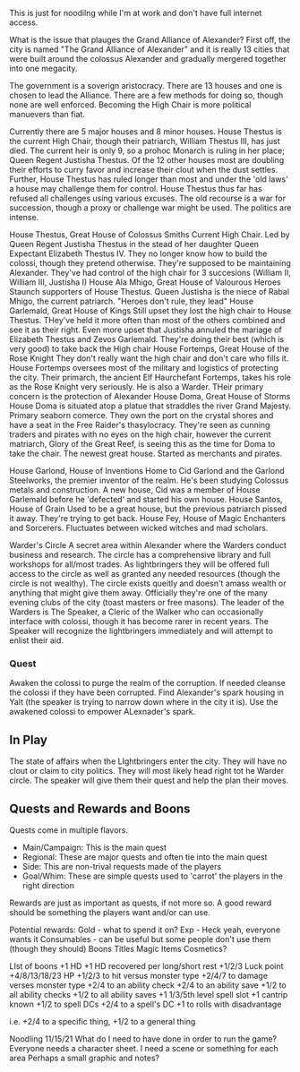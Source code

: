 This is just for noodilng while I'm at work and don't have full internet access.

What is the issue that plauges the Grand Alliance of Alexander?
First off, the city is named "The Grand Alliance of Alexander" and it is really 13 cities that were built around the colossus Alexander and gradually mergered together into one megacity.

The government is a soverign aristocracy. There are 13 houses and one is chosen to lead the Alliance. There are a few methods for doing so, though none are well enforced. Becoming the High Chair is more political manuevers than fiat.

Currently there are 5 major houses and 8 minor houses. House Thestus is the current High Chair, though their patriarch, William Thestus III, has just died. The current heir is only 9, so a prohoc Monarch is ruling in her place; Queen Regent Justisha Thestus. Of the 12 other houses most are doubling their efforts to curry favor and increase their clout when the dust settles. Further, House Thestus has ruled longer than most and under the 'old laws' a house may challenge them for control. House Thestus thus far has refused all challenges using various excuses. The old recourse is a war for succession, though a proxy or challenge war might be used. The politics are intense.

House Thestus, Great House of Colossus Smiths
    Current High Chair. Led by Queen Regent Justisha Thestus in the stead of her daughter Queen Expectant Elizabeth Thestus IV.
    They no longer know how to build the colossi, though they pretend otherwise. They're supposed to be maintaining Alexander.
    They've had control of the high chair for 3 succesions (William II, William III, Justisha I)
House Ala Mhigo, Great House of Valourous Heroes
    Staunch supporters of House Thestus. Queen Justisha is the niece of Rabal Mhigo, the current patriarch.
    "Heroes don't rule, they lead"
House Garlemald, Great House of Kings
    Still upset they lost the high chair to House Thestus. THey've held it more often than most of the others combined and see it as their right.
    Even more upset that Justisha annuled the mariage of Elizabeth Thestus and Zevos Garlemald.
    They're doing their best (which is very good) to take back the High chair
House Fortemps, Great House of the Rose Knight
    They don't really want the high chair and don't care who fills it. House Fortemps oversees most of the military and logistics of protecting the city. Their primarch, the ancient Elf Haurchefant Fortemps, takes his role as the Rose Knight very seriously. He is also a Warder.
    THeir primary concern is the protection of Alexander
House Doma, Great House of Storms
    House Doma is situated atop a platue that straddles the river Grand Majesty. Primary seaborn comerce. They own the port on the crystal shores and have a seat in the Free Raider's thasylocracy. They're seen as cunning traders and pirates with no eyes on the high chair, however the current matriarch, Glory of the Great Reef, is seeing this as the time for Doma to take the chair.
    The newest great house. Started as merchants and pirates.

House Garlond, House of Inventions
    Home to Cid Garlond and the Garlond Steelworks, the premier inventor of the realm.
    He's been studying Colossus metals and construction. A new house, Cid was a member of House Garlemald before he 'defected' and started his own house.
House Santos, House of Grain
    Used to be a great house, but the previous patriarch pissed it away. They're trying to get back.
House Fey, House of Magic
    Enchanters and Sorcerers. Fluctuates between wicked witches and mad scholars.


Warder's Circle
A secret area within Alexander where the Warders conduct business and research. The circle has a comprehensive library and full workshops for all/most trades. As lightbringers they will be offered full access to the circle as well as granted any needed resources (though the circle is not wealthy). The circle exists queitly and doesn't amass wealth or anything that might give them away. Officially they're one of the many evening clubs of the city (toast masters or free masons).
The leader of the Warders is The Speaker, a Cleric of the Walker who can occasionally interface with colossi, though it has become rarer in recent years. The Speaker will recognize the lightbringers immediately and will attempt to enlist their aid.

### Quest
Awaken the colossi to purge the realm of the corruption. If needed cleanse the colossi if they have been corrupted. Find Alexander's spark housing in Yalt (the speaker is trying to narrow down where in the city it is). Use the awakened colossi to empower ALexnader's spark.

## In Play
The state of affairs when the LIghtbringers enter the city.
They will have no clout or claim to city politics. They will most likely head right tot he Warder circle.
The speaker will give them their quest and help the plan their moves.


## Quests and Rewards and Boons
Quests come in multiple flavors.
- Main/Campaign: This is the main quest
- Regional: These are major quests and often tie into the main quest
- Side: This are non-trival requests made of the players
- Goal/Whim: These are simple quests used to 'carrot' the players in the right direction

Rewards are just as important as quests, if not more so. A good reward should be something the players want and/or can use.

Potential rewards:
Gold - what to spend it on?
Exp - Heck yeah, everyone wants it
Consumables - can be useful but some people don't use them (though they should)
Boons
Titles
Magic Items
Cosmetics?

LIst of boons
+1 HD
+1 HD recovered per long/short rest
+1/2/3 Luck point
+4/8/13/18/23 HP
+1/2/3 to hit versus monster type
+2/4/7 to damage verses monster type
+2/4 to an ability check
+2/4 to an ability save
+1/2 to all ability checks
+1/2 to all ability saves
+1 1/3/5th level spell slot
+1 cantrip known
+1/2 to spell DCs
+2/4 to a spell's DC
+1 to rolls with disadvantage

i.e. +2/4 to a specific thing, +1/2 to a general thing

Noodling 11/15/21
What do I need to have done in order to run the game?
Everyone needs a character sheet.
I need a scene or something for each area
    Perhaps a small graphic and notes?
